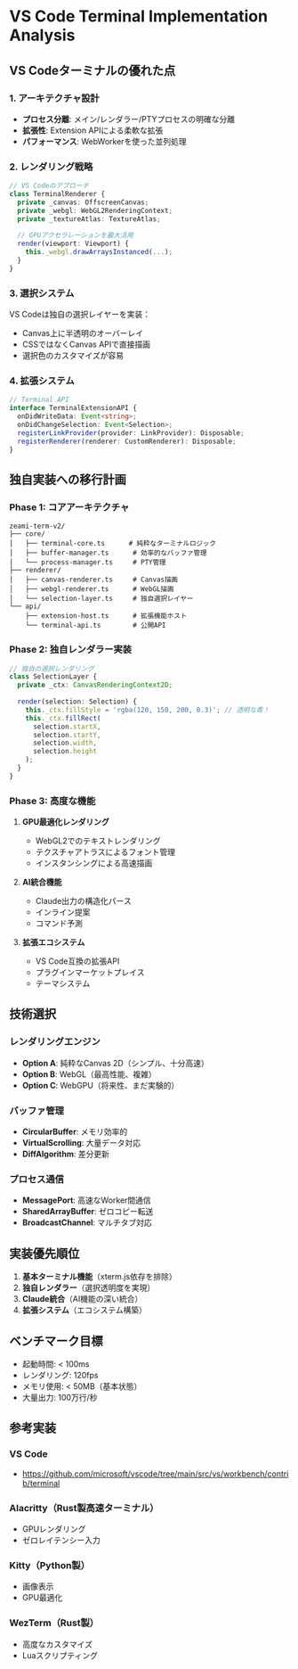 # VS Code Terminal Implementation Analysis

## VS Codeターミナルの優れた点

### 1. アーキテクチャ設計
- **プロセス分離**: メイン/レンダラー/PTYプロセスの明確な分離
- **拡張性**: Extension APIによる柔軟な拡張
- **パフォーマンス**: WebWorkerを使った並列処理

### 2. レンダリング戦略
```typescript
// VS Codeのアプローチ
class TerminalRenderer {
  private _canvas: OffscreenCanvas;
  private _webgl: WebGL2RenderingContext;
  private _textureAtlas: TextureAtlas;
  
  // GPUアクセラレーションを最大活用
  render(viewport: Viewport) {
    this._webgl.drawArraysInstanced(...);
  }
}
```

### 3. 選択システム
VS Codeは独自の選択レイヤーを実装：
- Canvas上に半透明のオーバーレイ
- CSSではなくCanvas APIで直接描画
- 選択色のカスタマイズが容易

### 4. 拡張システム
```typescript
// Terminal API
interface TerminalExtensionAPI {
  onDidWriteData: Event<string>;
  onDidChangeSelection: Event<Selection>;
  registerLinkProvider(provider: LinkProvider): Disposable;
  registerRenderer(renderer: CustomRenderer): Disposable;
}
```

## 独自実装への移行計画

### Phase 1: コアアーキテクチャ
```
zeami-term-v2/
├── core/
│   ├── terminal-core.ts      # 純粋なターミナルロジック
│   ├── buffer-manager.ts      # 効率的なバッファ管理
│   └── process-manager.ts     # PTY管理
├── renderer/
│   ├── canvas-renderer.ts     # Canvas描画
│   ├── webgl-renderer.ts      # WebGL描画
│   └── selection-layer.ts     # 独自選択レイヤー
└── api/
    ├── extension-host.ts      # 拡張機能ホスト
    └── terminal-api.ts        # 公開API
```

### Phase 2: 独自レンダラー実装

```typescript
// 独自の選択レンダリング
class SelectionLayer {
  private _ctx: CanvasRenderingContext2D;
  
  render(selection: Selection) {
    this._ctx.fillStyle = 'rgba(120, 150, 200, 0.3)'; // 透明な青！
    this._ctx.fillRect(
      selection.startX, 
      selection.startY,
      selection.width,
      selection.height
    );
  }
}
```

### Phase 3: 高度な機能

1. **GPU最適化レンダリング**
   - WebGL2でのテキストレンダリング
   - テクスチャアトラスによるフォント管理
   - インスタンシングによる高速描画

2. **AI統合機能**
   - Claude出力の構造化パース
   - インライン提案
   - コマンド予測

3. **拡張エコシステム**
   - VS Code互換の拡張API
   - プラグインマーケットプレイス
   - テーマシステム

## 技術選択

### レンダリングエンジン
- **Option A**: 純粋なCanvas 2D（シンプル、十分高速）
- **Option B**: WebGL（最高性能、複雑）
- **Option C**: WebGPU（将来性、まだ実験的）

### バッファ管理
- **CircularBuffer**: メモリ効率的
- **VirtualScrolling**: 大量データ対応
- **DiffAlgorithm**: 差分更新

### プロセス通信
- **MessagePort**: 高速なWorker間通信
- **SharedArrayBuffer**: ゼロコピー転送
- **BroadcastChannel**: マルチタブ対応

## 実装優先順位

1. **基本ターミナル機能**（xterm.js依存を排除）
2. **独自レンダラー**（選択透明度を実現）
3. **Claude統合**（AI機能の深い統合）
4. **拡張システム**（エコシステム構築）

## ベンチマーク目標

- 起動時間: < 100ms
- レンダリング: 120fps
- メモリ使用: < 50MB（基本状態）
- 大量出力: 100万行/秒

## 参考実装

### VS Code
- https://github.com/microsoft/vscode/tree/main/src/vs/workbench/contrib/terminal

### Alacritty（Rust製高速ターミナル）
- GPUレンダリング
- ゼロレイテンシー入力

### Kitty（Python製）
- 画像表示
- GPU最適化

### WezTerm（Rust製）
- 高度なカスタマイズ
- Luaスクリプティング
